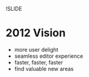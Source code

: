 !SLIDE 
# 2012 Vision #

* more user delight
* seamless editor experience
* faster, faster, faster
* find valuable new areas

